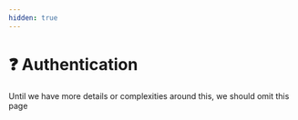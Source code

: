 ```yaml
---
hidden: true
---
```


# ❓ Authentication

Until we have more details or complexities around this, we should omit this page
